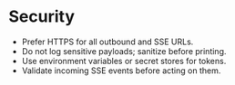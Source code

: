 # Security

- Prefer HTTPS for all outbound and SSE URLs.
- Do not log sensitive payloads; sanitize before printing.
- Use environment variables or secret stores for tokens.
- Validate incoming SSE events before acting on them.
